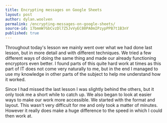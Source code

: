 ```yaml
---
title: Encrypting messages on Google Sheets
layout: post
author: dylan.woolven
permalink: /encrypting-messages-on-google-sheets/
source-id: 17bmmW7GbCvzDl7Z5JvVyEC80PA0mIPzypPPB7t1B3nY
published: true
---
```

Throughout today's lesson we mainly went over what we had done last lesson, but in more detail and with different techniques. We tried a few different ways of doing the same thing and made our already functioning encryptors even better. I found parts of this quite hard work at times as this part of IT does not come very naturally to me, but in the end I managed to use my knowledge in other parts of the subject to help me understand how it worked.

Since I had missed the last lesson I was slightly behind the others, but it only took me a short while to catch up. We also began to look at easier ways to make our work more accessible. We started with the format and layout. This wasn't very difficult for me and only took a matter of minutes. However it really does make a huge difference to the speed in which I could then work at. 

